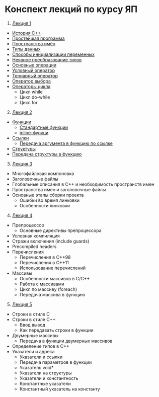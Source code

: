Конспект лекций по курсу ЯП
=====================

1. [Лекция 1](/lecture_01.md)
  * [История C++](/lecture_01.md#%D0%98%D1%81%D1%82%D0%BE%D1%80%D0%B8%D1%8F-c)
  * [Простейшая программа](/lecture_01.md#%D0%9F%D1%80%D0%BE%D1%81%D1%82%D0%B5%D0%B9%D1%88%D0%B0%D1%8F-%D0%BF%D1%80%D0%BE%D0%B3%D1%80%D0%B0%D0%BC%D0%BC%D0%B0)
  * [Пространства имён](/lecture_01.md#%D0%9F%D1%80%D0%BE%D1%81%D1%82%D1%80%D0%B0%D0%BD%D1%81%D1%82%D0%B2%D0%B0-%D0%B8%D0%BC%D0%B5%D0%BD)
  * [Типы данных](/lecture_01.md#%D0%A2%D0%B8%D0%BF%D1%8B-%D0%B4%D0%B0%D0%BD%D0%BD%D1%8B%D1%85)
  * [Способы инициализации переменных](/lecture_01.md#%D0%A1%D0%BF%D0%BE%D1%81%D0%BE%D0%B1%D1%8B-%D0%B8%D0%BD%D0%B8%D1%86%D0%B8%D0%B0%D0%BB%D0%B8%D0%B7%D0%B0%D1%86%D0%B8%D0%B8-%D0%BF%D0%B5%D1%80%D0%B5%D0%BC%D0%B5%D0%BD%D0%BD%D1%8B%D1%85)
  * [Неявное преобразование типов](/lecture_01.md#%D0%9D%D0%B5%D1%8F%D0%B2%D0%BD%D0%BE%D0%B5-%D0%BF%D1%80%D0%B5%D0%BE%D0%B1%D1%80%D0%B0%D0%B7%D0%BE%D0%B2%D0%B0%D0%BD%D0%B8%D0%B5-%D1%82%D0%B8%D0%BF%D0%BE%D0%B2)
  * [Основные операции](/lecture_01.md#%D0%9E%D1%81%D0%BD%D0%BE%D0%B2%D0%BD%D1%8B%D0%B5-%D0%BE%D0%BF%D0%B5%D1%80%D0%B0%D1%86%D0%B8%D0%B8)
  * [Условный оператор](/lecture_01.md#%D0%A3%D1%81%D0%BB%D0%BE%D0%B2%D0%BD%D1%8B%D0%B9-%D0%BE%D0%BF%D0%B5%D1%80%D0%B0%D1%82%D0%BE%D1%80)
  * [Тернарный оператор](/lecture_01.md#%D0%A2%D0%B5%D1%80%D0%BD%D0%B0%D1%80%D0%BD%D1%8B%D0%B9-%D0%BE%D0%BF%D0%B5%D1%80%D0%B0%D1%82%D0%BE%D1%80)
  * [Оператор выбора](/lecture_01.md#%D0%9E%D0%BF%D0%B5%D1%80%D0%B0%D1%82%D0%BE%D1%80-%D0%B2%D1%8B%D0%B1%D0%BE%D1%80%D0%B0)
  * [Операторы цикла](/lecture_01.md#%D0%9E%D0%BF%D0%B5%D1%80%D0%B0%D1%82%D0%BE%D1%80%D1%8B-%D1%86%D0%B8%D0%BA%D0%BB%D0%B0)
    * Цикл while
    * Цикл do-while
    * Цикл for


2. [Лекция 2](/lecture_02.md#%D0%9B%D0%B5%D0%BA%D1%86%D0%B8%D1%8F-2)
  * [Функции](/lecture_02.md#%D0%A4%D1%83%D0%BD%D0%BA%D1%86%D0%B8%D0%B8)
    * [Стандартные функции](/lecture_02.md#%D0%A1%D1%82%D0%B0%D0%BD%D0%B4%D0%B0%D1%80%D1%82%D0%BD%D1%8B%D0%B5-%D1%84%D1%83%D0%BD%D0%BA%D1%86%D0%B8%D0%B8)
    * [inline-функци](/lecture_02.md#inline-%D1%84%D1%83%D0%BD%D0%BA%D1%86%D0%B8%D0%B8)
  * [Ссылки](/lecture_02.md#%D0%A1%D1%81%D1%8B%D0%BB%D0%BA%D0%B8)
    * [Передача аргумента в функцию по ссылке](/lecture_02.md#%D0%9F%D0%B5%D1%80%D0%B5%D0%B4%D0%B0%D1%87%D0%B0-%D0%B0%D1%80%D0%B3%D1%83%D0%BC%D0%B5%D0%BD%D1%82%D0%B0-%D0%B2-%D1%84%D1%83%D0%BD%D0%BA%D1%86%D0%B8%D1%8E-%D0%BF%D0%BE-%D1%81%D1%81%D1%8B%D0%BB%D0%BA%D0%B5)
  * [Структуры](/lecture_02.md#%D0%A1%D1%82%D1%80%D1%83%D0%BA%D1%82%D1%83%D1%80%D1%8B)
  * [Передача структуры в функцию](/lecture_02.md#%D0%9F%D0%B5%D1%80%D0%B5%D0%B4%D0%B0%D1%87%D0%B0-%D1%81%D1%82%D1%80%D1%83%D0%BA%D1%82%D1%83%D1%80%D1%8B-%D0%B2-%D1%84%D1%83%D0%BD%D0%BA%D1%86%D0%B8%D1%8E)


3. [Лекция 3](/lecture_03.md#%D0%9B%D0%B5%D0%BA%D1%86%D0%B8%D1%8F-3)
  * Многофайловая компоновка
  * Заголовочные файлы
  * Глобальные описания в C++ и необходимость пространств имен
  * Пространства имен и заголовочные файлы
  * Основные этапы сборки проекта
    * Ошибки во время линковки
    * Особенности линковки


4. [Лекция 4](/lecture_04.md#%D0%9B%D0%B5%D0%BA%D1%86%D0%B8%D1%8F-4)
  * Препроцессор
    * Основные директивы препроцессора
  * Условная компиляция
  * Стражи включения (include guards)
  * Precompiled headers
  * Перечисления
    * Перечисления в C++98
    * Перечисления в C++11
    * Использование перечислений
  * Массивы
    * Особенности массивов в С/C++
    * Работа с массивами
    * Цикл по массиву (foreach)
    * Передача массива в функцию


5. [Лекция 5](/lecture_05.md#%D0%9B%D0%B5%D0%BA%D1%86%D0%B8%D1%8F-5)
  * Строки в стиле C
  * Строки в стиле C++
    * Ввод вывод
    * Как передавать строки в функции
  * Двумерные массивы
    * Передача в функции двумерных массивов
  * Определение типов в C++
  * Указатели и адреса
    * Указатели и ссылки
    * Передача параметров в функции
    * Указатель void\*
    * Указатели на структуры
    * Указатели и константность
    * Константные указатели
    * Константный указатель на константу
